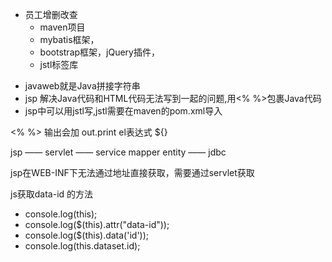 + 员工增删改查
    - maven项目
    - mybatis框架，
    - bootstrap框架，jQuery插件，
    - jstl标签库
- javaweb就是Java拼接字符串
- jsp 解决Java代码和HTML代码无法写到一起的问题,用<% %>包裹Java代码
- jsp中可以用jstl写,jstl需要在maven的pom.xml导入

<%  %> 输出会加 out.print
el表达式 ${}

jsp —— servlet —— service mapper entity —— jdbc 

jsp在WEB-INF下无法通过地址直接获取，需要通过servlet获取

js获取data-id 的方法
- console.log(this);
- console.log($(this).attr("data-id"));
- console.log($(this).data('id'));
- console.log(this.dataset.id);
